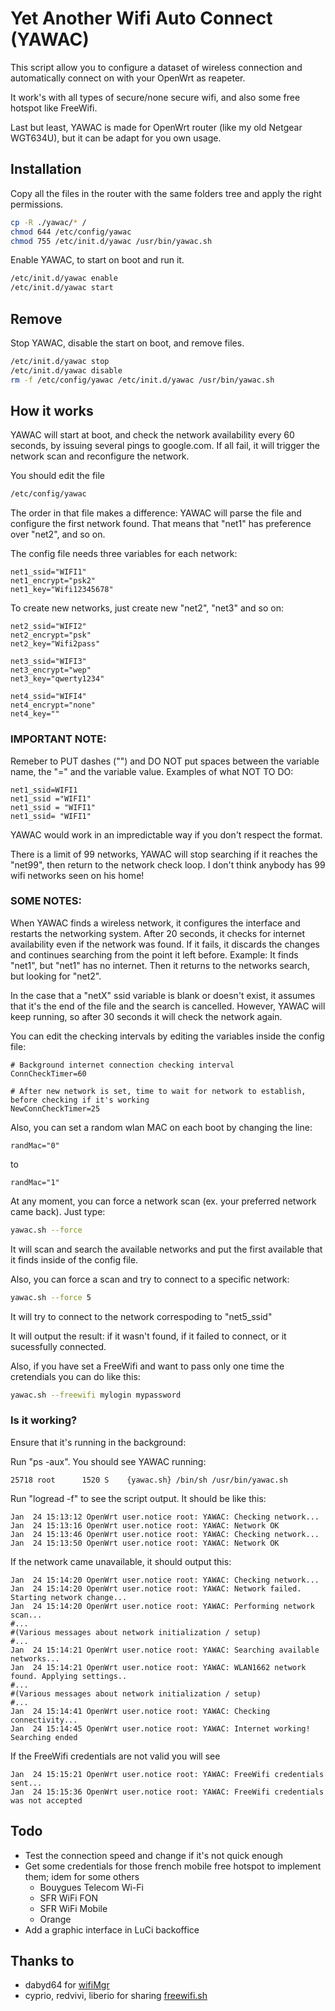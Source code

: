 # Yet Another Wifi Auto Connect (YAWAC)

This script allow you to configure a dataset of wireless connection and automatically connect on with your OpenWrt as reapeter.

It work's with all types of secure/none secure wifi, and also some free hotspot like FreeWifi.

Last but least, YAWAC is made for OpenWrt router (like my old Netgear WGT634U), but it can be adapt for you own usage.


## Installation

Copy all the files in the router with the same folders tree and apply the right permissions.
```bash
cp -R ./yawac/* /
chmod 644 /etc/config/yawac
chmod 755 /etc/init.d/yawac /usr/bin/yawac.sh
```

Enable YAWAC, to start on boot and run it.
```bash
/etc/init.d/yawac enable
/etc/init.d/yawac start
```


## Remove

Stop YAWAC, disable the start on boot, and remove files.
```bash
/etc/init.d/yawac stop
/etc/init.d/yawac disable
rm -f /etc/config/yawac /etc/init.d/yawac /usr/bin/yawac.sh
```


## How it works

YAWAC will start at boot, and check the network availability every 60 seconds, by issuing several pings to google.com.
If all fail, it will trigger the network scan and reconfigure the network.

You should edit the file 
```bash
/etc/config/yawac
```

The order in that file makes a difference: YAWAC will parse the file and configure the first network found.
That means that "net1" has preference over "net2", and so on.

The config file needs three variables for each network:
```
net1_ssid="WIFI1"
net1_encrypt="psk2"
net1_key="Wifi12345678"
```

To create new networks, just create new "net2", "net3" and so on:
```
net2_ssid="WIFI2"
net2_encrypt="psk"
net2_key="Wifi2pass"

net3_ssid="WIFI3"
net3_encrypt="wep"
net3_key="qwerty1234"

net4_ssid="WIFI4"
net4_encrypt="none"
net4_key=""
```

### IMPORTANT NOTE:

Remeber to PUT dashes ("") and DO NOT put spaces between the variable name, the "=" and the variable value.
Examples of what NOT TO DO:
```
net1_ssid=WIFI1
net1_ssid ="WIFI1"
net1_ssid = "WIFI1"
net1_ssid= "WIFI1"
```

YAWAC would work in an impredictable way if you don't respect the format.

There is a limit of 99 networks, YAWAC will stop searching if it reaches the "net99", then return to the network check loop.
I don't think anybody has 99 wifi networks seen on his home!


### SOME NOTES:

When YAWAC finds a wireless network, it configures the interface and restarts the networking system.
After 20 seconds, it checks for internet availability even if the network was found.
If it fails, it discards the changes and continues searching from the point it left before.
Example: It finds "net1", but "net1" has no internet. Then it returns to the networks search, but looking for "net2".

In the case that a "netX" ssid variable is blank or doesn't exist, it assumes that it's the end of the file and the search is cancelled.
However, YAWAC will keep running, so after 30 seconds it will check the network again.

You can edit the checking intervals by editing the variables inside the config file:
```
# Background internet connection checking interval
ConnCheckTimer=60
```

```
# After new network is set, time to wait for network to establish, before checking if it's working
NewConnCheckTimer=25
```

Also, you can set a random wlan MAC on each boot by changing the line:
```
randMac="0"
```
to
```
randMac="1"
```

At any moment, you can force a network scan (ex. your preferred network came back).
Just type:
```bash
yawac.sh --force
```

It will scan and search the available networks and put the first available that it finds inside of the config file.

Also, you can force a scan and try to connect to a specific network:
```bash
yawac.sh --force 5
```

It will try to connect to the network correspoding to "net5_ssid"

It will output the result: if it wasn't found, if it failed to connect, or it sucessfully connected.

Also, if you have set a FreeWifi and want to pass only one time the cretendials you can do like this:
```bash
yawac.sh --freewifi mylogin mypassword
```

### Is it working?

Ensure that it's running in the background:

Run "ps -aux". You should see YAWAC running:
```
25718 root      1520 S    {yawac.sh} /bin/sh /usr/bin/yawac.sh
```

Run "logread -f" to see the script output. It should be like this:
```
Jan  24 15:13:12 OpenWrt user.notice root: YAWAC: Checking network...
Jan  24 15:13:16 OpenWrt user.notice root: YAWAC: Network OK
Jan  24 15:13:46 OpenWrt user.notice root: YAWAC: Checking network...
Jan  24 15:13:50 OpenWrt user.notice root: YAWAC: Network OK
```

If the network came unavailable, it should output this:
```
Jan  24 15:14:20 OpenWrt user.notice root: YAWAC: Checking network...
Jan  24 15:14:20 OpenWrt user.notice root: YAWAC: Network failed. Starting network change...
Jan  24 15:14:20 OpenWrt user.notice root: YAWAC: Performing network scan...
#...
#(Various messages about network initialization / setup)
#...
Jan  24 15:14:21 OpenWrt user.notice root: YAWAC: Searching available networks...
Jan  24 15:14:21 OpenWrt user.notice root: YAWAC: WLAN1662 network found. Applying settings..
#...
#(Various messages about network initialization / setup)
#...
Jan  24 15:14:41 OpenWrt user.notice root: YAWAC: Checking connectivity...
Jan  24 15:14:45 OpenWrt user.notice root: YAWAC: Internet working! Searching ended
```

If the FreeWifi credentials are not valid you will see 
```
Jan  24 15:15:21 OpenWrt user.notice root: YAWAC: FreeWifi credentials sent...
Jan  24 15:15:36 OpenWrt user.notice root: YAWAC: FreeWifi credentials was not accepted
```


## Todo

* Test the connection speed and change if it's not quick enough
* Get some credentials for those french mobile free hotspot to implement them; idem for some others
  * Bouygues Telecom Wi-Fi
  * SFR WiFi FON
  * SFR WiFi Mobile
  * Orange
* Add a graphic interface in LuCi backoffice


## Thanks to

* dabyd64 for [wifiMgr](https://forum.openwrt.org/viewtopic.php?pid=197363#p197363)
* cyprio, redvivi, liberio for sharing [freewifi.sh](http://forum.ubuntu-fr.org/viewtopic.php?pid=21071681#p21071681)
